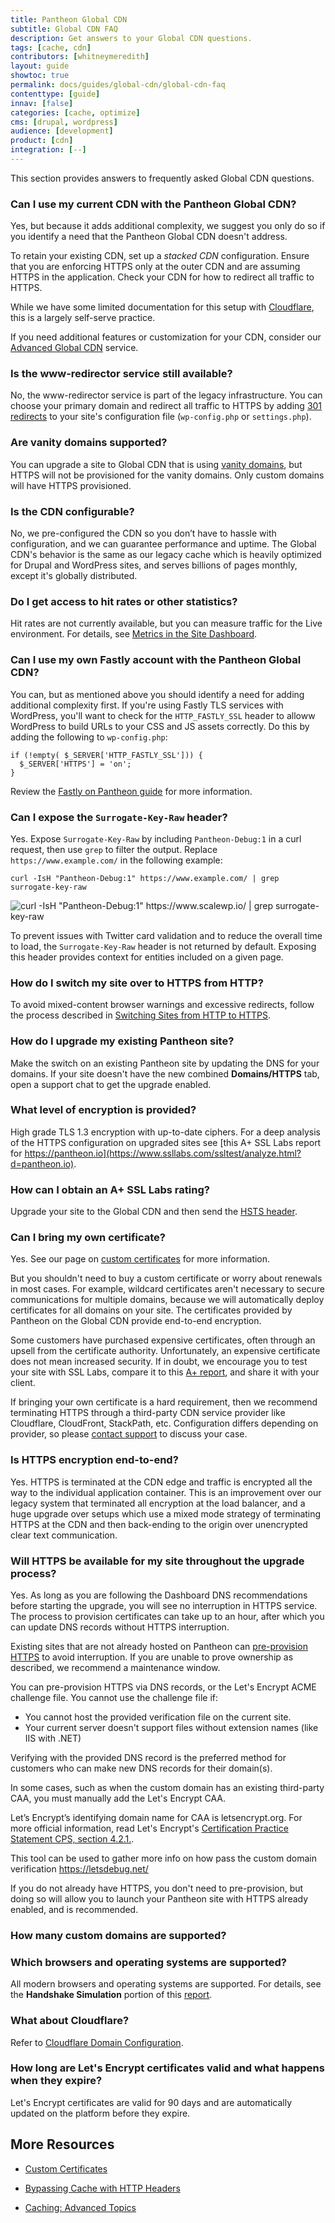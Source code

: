 ```yaml
---
title: Pantheon Global CDN
subtitle: Global CDN FAQ
description: Get answers to your Global CDN questions.
tags: [cache, cdn]
contributors: [whitneymeredith]
layout: guide
showtoc: true
permalink: docs/guides/global-cdn/global-cdn-faq
contenttype: [guide]
innav: [false]
categories: [cache, optimize]
cms: [drupal, wordpress]
audience: [development]
product: [cdn]
integration: [--]
---
```


This section provides answers to frequently asked Global CDN questions.

### Can I use my current CDN with the Pantheon Global CDN?

Yes, but because it adds additional complexity, we suggest you only do so if you identify a need that the Pantheon Global CDN doesn't address.

To retain your existing CDN, set up a *stacked CDN* configuration. Ensure that you are enforcing HTTPS only at the outer CDN and are assuming HTTPS in the application. Check your CDN for how to redirect all traffic to HTTPS.

While we have some limited documentation for this setup with [Cloudflare](/cloudflare#option-2-use-cloudflares-cdn-stacked-on-top-of-pantheons-global-cdn), this is a largely self-serve practice.

If you need additional features or customization for your CDN, consider our [Advanced Global CDN](/guides/professional-services/advanced-global-cdn) service.

### Is the www-redirector service still available?

No, the www-redirector service is part of the legacy infrastructure. You can choose your primary domain and redirect all traffic to HTTPS by adding [301 redirects](/guides/launch/redirects) to your site's configuration file (`wp-config.php` or `settings.php`).

### Are vanity domains supported?

You can upgrade a site to Global CDN that is using [vanity domains](/guides/domains/vanity-domains), but HTTPS will not be provisioned for the vanity domains. Only custom domains will have HTTPS provisioned.

### Is the CDN configurable?

No, we pre-configured the CDN so you don’t have to hassle with configuration, and we can guarantee performance and uptime. The Global CDN's behavior is the same as our legacy cache which is heavily optimized for Drupal and WordPress sites, and serves billions of pages monthly, except it's globally distributed.

### Do I get access to hit rates or other statistics?

Hit rates are not currently available, but you can measure traffic for the Live environment. For details, see [Metrics in the Site Dashboard](/metrics).

### Can I use my own Fastly account with the Pantheon Global CDN?

You can, but as mentioned above you should identify a need for adding additional complexity first. If you're using Fastly TLS services with WordPress, you'll want to check for the `HTTP_FASTLY_SSL` header to alloww WordPress to build URLs to your CSS and JS assets correctly. Do this by adding the following to `wp-config.php`:

```php:title=wp-config.php
if (!empty( $_SERVER['HTTP_FASTLY_SSL'])) {
  $_SERVER['HTTPS'] = 'on';
}
```

Review the [Fastly on Pantheon guide](/guides/fastly-pantheon) for more information.

### Can I expose the `Surrogate-Key-Raw` header?

Yes. Expose `Surrogate-Key-Raw` by including `Pantheon-Debug:1` in a curl request, then use `grep` to filter the output. Replace `https://www.example.com/` in the following example:

```bash{promptUser: user}
curl -IsH "Pantheon-Debug:1" https://www.example.com/ | grep surrogate-key-raw
```

![curl -IsH "Pantheon-Debug:1" https://www.scalewp.io/ | grep surrogate-key-raw](../../../images/surrogate-key-raw-example.png)

To prevent issues with Twitter card validation and to reduce the overall time to load, the `Surrogate-Key-Raw` header is not returned by default. Exposing this header provides context for entities included on a given page.

### How do I switch my site over to HTTPS from HTTP?

To avoid mixed-content browser warnings and excessive redirects, follow the process described in [Switching Sites from HTTP to HTTPS](/http-to-https).

### How do I upgrade my existing Pantheon site?

Make the switch on an existing Pantheon site by updating the DNS for your domains. If your site doesn't have the new combined **Domains/HTTPS** tab, open a support chat to get the upgrade enabled.

### What level of encryption is provided?

High grade TLS 1.3 encryption with up-to-date ciphers. For a deep analysis of the HTTPS configuration on upgraded sites see [this A+ SSL Labs report for https://pantheon.io](https://www.ssllabs.com/ssltest/analyze.html?d=pantheon.io).

### How can I obtain an A+ SSL Labs rating?

Upgrade your site to the Global CDN and then send the [HSTS header](/pantheon-yml/#enforce-https--hsts).

### Can I bring my own certificate?

Yes. See our page on [custom certificates](/custom-certificates) for more information.

But you shouldn't need to buy a custom certificate or worry about renewals in most cases. For example, wildcard certificates aren't necessary to secure communications for multiple domains, because we will automatically deploy certificates for all domains on your site. The certificates provided by Pantheon on the Global CDN provide end-to-end encryption.

Some customers have purchased expensive certificates, often through an upsell from the certificate authority. Unfortunately, an expensive certificate does not mean increased security. If in doubt, we encourage you to test your site with SSL Labs, compare it to this [A+ report](https://www.ssllabs.com/ssltest/analyze.html?d=pantheon.io), and share it with your client.

If bringing your own certificate is a hard requirement, then we recommend terminating HTTPS through a third-party CDN service provider like Cloudflare, CloudFront, StackPath, etc. Configuration differs depending on provider, so please [contact support](/guides/support/contact-support/) to discuss your case.

### Is HTTPS encryption end-to-end?

Yes. HTTPS is terminated at the CDN edge and traffic is encrypted all the way to the individual application container. This is an improvement over our legacy system that terminated all encryption at the load balancer, and a huge upgrade over setups which use a mixed mode strategy of terminating HTTPS at the CDN and then back-ending to the origin over unencrypted clear text communication.

### Will HTTPS be available for my site throughout the upgrade process?

Yes. As long as you are following the Dashboard DNS recommendations before starting the upgrade, you will see no interruption in HTTPS service. The process to provision certificates can take up to an hour, after which you can update DNS records without HTTPS interruption.

Existing sites that are not already hosted on Pantheon can [pre-provision HTTPS](/guides/launch/domains/#avoid-https-interruption) to avoid interruption. If you are unable to prove ownership as described, we recommend a maintenance window.

<Alert title="Note" type="info">

You can pre-provision HTTPS via DNS records, or the Let's Encrypt ACME challenge file. You cannot use the challenge file if:

 - You cannot host the provided verification file on the current site.
 - Your current server doesn't support files without extension names (like IIS with .NET)

Verifying with the provided DNS record is the preferred method for customers who can make new DNS records for their domain(s).

In some cases, such as when the custom domain has an existing third-party CAA, you must manually add the Let's Encrypt CAA.
 
Let’s Encrypt’s identifying domain name for CAA is letsencrypt.org. For more official information, read Let's Encrypt's [Certification Practice Statement CPS, section 4.2.1.](https://letsencrypt.org/repository/).

This tool can be used to gather more info on how pass the custom domain verification https://letsdebug.net/

If you do not already have HTTPS, you don't need to pre-provision, but doing so will allow you to launch your Pantheon site with HTTPS already enabled, and is recommended.

</Alert>

### How many custom domains are supported?

<Partial file="tables/custom-domains-limit.md" />

### Which browsers and operating systems are supported?

All modern browsers and operating systems are supported. For details, see the **Handshake Simulation** portion of this [report](https://www.ssllabs.com/ssltest/analyze.html?d=pantheon.io).

### What about Cloudflare?

Refer to [Cloudflare Domain Configuration](/cloudflare).

### How long are Let's Encrypt certificates valid and what happens when they expire?

Let's Encrypt certificates are valid for 90 days and are automatically updated on the platform before they expire.

## More Resources

- [Custom Certificates](/custom-certificates#option-2-manually-managed-custom-certificates)

- [Bypassing Cache with HTTP Headers](/cache-control)

- [Caching: Advanced Topics](/caching-advanced-topics)

